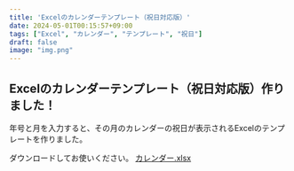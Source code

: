 ```yaml
---
title: 'Excelのカレンダーテンプレート（祝日対応版）'
date: 2024-05-01T00:15:57+09:00
tags: ["Excel", "カレンダー", "テンプレート", "祝日"]
draft: false
image: "img.png"
---
```


## Excelのカレンダーテンプレート（祝日対応版）作りました！

年号と月を入力すると、その月のカレンダーの祝日が表示されるExcelのテンプレートを作りました。

ダウンロードしてお使いください。
[カレンダー.xlsx](カレンダー.xlsx)